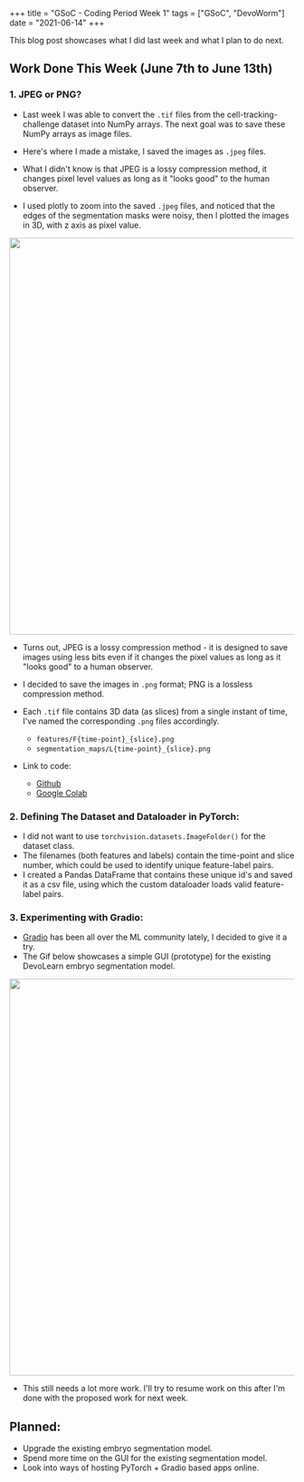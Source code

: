+++
title =  "GSoC - Coding Period Week 1"
tags = ["GSoC", "DevoWorm"]
date = "2021-06-14"
+++

This blog post showcases what I did last week and what I plan to do next.

## Work Done This Week (June 7th to June 13th)

### 1. JPEG or PNG?

* Last week I was able to convert the `.tif` files from the cell-tracking-challenge dataset into NumPy arrays. The next goal was to save these NumPy arrays as image files. 

* Here's where I made a mistake, I saved the images as `.jpeg` files. 

* What I didn't know is that JPEG is a lossy compression method, it changes pixel level values as long as it "looks good" to the human observer.

* I used plotly to zoom into the saved `.jpeg` files, and noticed that the edges of the segmentation masks were noisy, then I plotted the images in 3D, with z axis as pixel value.

<img src="../images/gsoc-coding-period-week-1/compare_png_jpeg.png" alt="" width="700" height="">

* Turns out, JPEG is a lossy compression method - it is designed to save images using less bits even if it changes the pixel values as long as it "looks good" to a human observer.

* I decided to save the images in `.png` format; PNG is a lossless compression method. 

* Each `.tif` file contains 3D data (as slices) from a single instant of time, I've named the corresponding `.png` files accordingly.
    * `features/F{time-point}_{slice}.png`
    * `segmentation_maps/L{time-point}_{slice}.png`  

* Link to code:
    * [Github](https://github.com/Mainakdeb/GSoC-2021/blob/main/3d-embryo-segmentation/explore_and_preprocess_data.ipynb)
    * [Google Colab](https://colab.research.google.com/github/Mainakdeb/GSoC-2021/blob/main/3d-embryo-segmentation/explore_and_preprocess_data.ipynb)


### 2. Defining The Dataset and Dataloader in PyTorch:
* I did not want to use `torchvision.datasets.ImageFolder()` for the dataset class.
* The filenames (both features and labels) contain the time-point and slice number, which could be used to identify unique feature-label pairs.
* I created a Pandas DataFrame that contains these unique id's and saved it as a csv file, using which the custom dataloader loads valid feature-label pairs.

### 3. Experimenting with Gradio:
* [Gradio](https://www.gradio.app/) has been all over the ML community lately, I decided to give it a try. 
* The Gif below showcases a simple GUI (prototype) for the existing DevoLearn embryo segmentation model.

<img src="../images/gsoc-coding-period-week-1/gui_demo.gif" alt="" width="700" height="">


* This still needs a lot more work. I'll try to resume work on this after I'm done with the proposed work for next week.

## Planned:
* Upgrade the existing embryo segmentation model.
* Spend more time on the GUI for the existing segmentation model.
* Look into ways of hosting PyTorch + Gradio based apps online. 